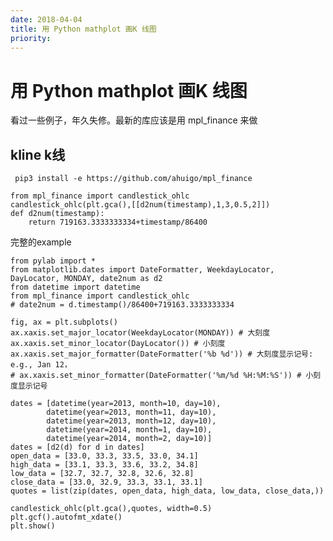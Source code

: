 ```yaml
---
date: 2018-04-04
title: 用 Python mathplot 画K 线图
priority:
---
```

# 用 Python mathplot 画K 线图
看过一些例子，年久失修。最新的库应该是用 mpl_finance 来做

## kline k线

     pip3 install -e https://github.com/ahuigo/mpl_finance

    from mpl_finance import candlestick_ohlc
    candlestick_ohlc(plt.gca(),[[d2num(timestamp),1,3,0.5,2]])
    def d2num(timestamp):
        return 719163.3333333334+timestamp/86400


完整的example

    from pylab import *
    from matplotlib.dates import DateFormatter, WeekdayLocator, DayLocator, MONDAY, date2num as d2
    from datetime import datetime
    from mpl_finance import candlestick_ohlc
    # date2num = d.timestamp()/86400+719163.3333333334

    fig, ax = plt.subplots()
    ax.xaxis.set_major_locator(WeekdayLocator(MONDAY)) # 大刻度
    ax.xaxis.set_minor_locator(DayLocator()) # 小刻度
    ax.xaxis.set_major_formatter(DateFormatter('%b %d')) # 大刻度显示记号: e.g., Jan 12，
    # ax.xaxis.set_minor_formatter(DateFormatter('%m/%d %H:%M:%S')) # 小刻度显示记号

    dates = [datetime(year=2013, month=10, day=10),
            datetime(year=2013, month=11, day=10),
            datetime(year=2013, month=12, day=10),
            datetime(year=2014, month=1, day=10),
            datetime(year=2014, month=2, day=10)]
    dates = [d2(d) for d in dates]
    open_data = [33.0, 33.3, 33.5, 33.0, 34.1]
    high_data = [33.1, 33.3, 33.6, 33.2, 34.8]
    low_data = [32.7, 32.7, 32.8, 32.6, 32.8]
    close_data = [33.0, 32.9, 33.3, 33.1, 33.1]
    quotes = list(zip(dates, open_data, high_data, low_data, close_data,))

    candlestick_ohlc(plt.gca(),quotes, width=0.5)
    plt.gcf().autofmt_xdate()
    plt.show()